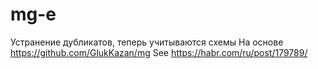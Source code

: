 # mg-e
Устранение дубликатов, теперь учитываются схемы
На основе https://github.com/GlukKazan/mg
See https://habr.com/ru/post/179789/
